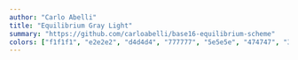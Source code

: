 ```yaml
---
author: "Carlo Abelli"
title: "Equilibrium Gray Light"
summary: "https://github.com/carloabelli/base16-equilibrium-scheme"
colors: ["f1f1f1", "e2e2e2", "d4d4d4", "777777", "5e5e5e", "474747", "303030", "1b1b1b", "d02023", "bf3e05", "9d6f00", "637200", "007a72", "0073b5", "4e66b6", "c42775"]
---
```

